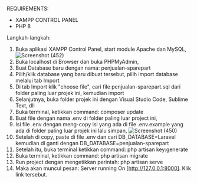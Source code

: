 REQUIREMENTS:
- XAMPP CONTROL PANEL
- PHP 8

Langkah-langkah:
1. Buka aplikasi XAMPP Control Panel, start module Apache dan MySQL,
![Screenshot (452)](https://user-images.githubusercontent.com/108184882/188289807-ea68a6d5-e04e-4f9b-9dd7-67faf099368e.png)
2. Buka localhost di Browser dan buka PHPMyAdmin,
3. Buat Database baru dengan nama: penjualan-sparepart
4. Pilih/klik database yang baru dibuat tersebut, pilih import database melalui tab Import
5. Di tab Import klik "choose file", cari file penjualan-sparepart.sql dari folder paling luar projek ini, kemudian import
6. Selanjutnya, buka folder projek ini dengan Visual Studio Code, Sublime Text, dll
7. Buka terminal, ketikkan command: composer update
8. Buat file dengan nama .env di folder paling luar project ini,
9. Isi file .env dengan meng-copy isi yang ada di file .env.example yang ada di folder paling luar projek ini lalu simpan,
![Screenshot (450)](https://user-images.githubusercontent.com/108184882/188289646-4335ac68-00f3-4d82-9629-9feb8dc2d1f4.png)
10. Setelah di copy, paste di file .env dan cari DB_DATABASE=Laravel kemudian di ganti dengan DB_DATABASE=penjualan-sparepart
11. Setelah itu, buka terminal ketikkan command: php artisan key:generate
12. Buka terminal, ketikkan command: php artisan migrate
13. Run project dengan mengetikkan perintah: php artisan serve
14. Maka akan muncul pesan: Server running On [http://127.0.0.1:8000]. Klik link tersebut.
